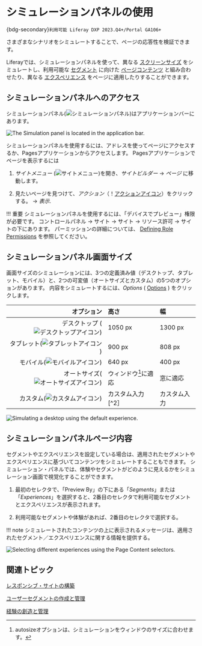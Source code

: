 # シミュレーションパネルの使用

{bdg-secondary}`利用可能 Liferay DXP 2023.Q4+/Portal GA106+`

さまざまなシナリオをシミュレートすることで、ページの応答性を検証できます。

Liferayでは、シミュレーションパネルを使って、異なる [スクリーンサイズ](#simulation-panel-screen-size) をシミュレートし、利用可能な [セグメント](../../personalizing-site-experience/segmentation/creating-and-managing-user-segments.md) に向けた [ページコンテンツ](#simulation-panel-page-content) と組み合わせたり、異なる [エクスペリエンス](../../personalizing-site-experience/experience-personalization/creating-and-managing-experiences.md) をページに適用したりすることができます。

## シミュレーションパネルへのアクセス

シミュレーションパネル(![シミュレーションパネル](../../../images/icon-simulation.png))はアプリケーションバーにあります。

![The Simulation panel is located in the application bar.](./using-the-simulation-panel/images/01.png)

シミュレーションパネルを使用するには、アドレスを使ってページにアクセスするか、Pagesアプリケーションからアクセスします。 Pagesアプリケーションでページを表示するには

1. *サイトメニュー* (![サイトメニュー](../../../images/icon-product-menu.png))を開き、_サイトビルダー_ &rarr; _ページ_ に移動します。

1. 見たいページを見つけて、_アクション_（！[アクションアイコン](../../../images/icon-actions.png)）をクリックする。 &rarr; _表示_.

!!! 重要
シミュレーションパネルを使用するには、「デバイスでプレビュー」権限が必要です。 コントロールパネル &rarr; サイト &rarr; サイト &rarr; リソース許可 &rarr; サイトの下にあります。 パーミッションの詳細については、 [Defining Role Permissions](../../../users-and-permissions/roles-and-permissions/defining-role-permissions.md) を参照してください。

## シミュレーションパネル画面サイズ

画面サイズのシミュレーションには、3つの定義済み値（デスクトップ、タブレット、モバイル）と、2つの可変値（オートサイズとカスタム）の5つのオプションがあります。 内容をシミュレートするには、_Options_ ( [Options](../../../images/icon-options.png) ) をクリックします。

|                                                                       オプション | 高さ           | 幅       |
| --------------------------------------------------------------------------: | :----------- | :------ |
| デスクトップ (![デスクトップアイコン](../../../images/icon-desktop.png)) | 1050 px      | 1300 px |
|     タブレット(![タブレットアイコン](../../../images/icon-tablet.png)) | 900 px       | 808 px  |
|       モバイル(![モバイルアイコン](../../../images/icon-mobile.png)) | 640 px       | 400 px  |
| オートサイズ(![オートサイズアイコン](../../../images/icon-autosize.png)) | ウィンドウ[^1]に適応 | 窓に適応    |
|       カスタム(![カスタムアイコン](../../../images/icon-custom.png)) | カスタム入力[^2］  | カスタム入力  |

[^1]: autosizeオプションは、シミュレーションをウィンドウのサイズに合わせます。

[^2]: シミュレートされたスクリーンの高さと幅にカスタム値を入力します。

![Simulating a desktop using the default experience.](./using-the-simulation-panel/images/02.png)

## シミュレーションパネルページ内容

セグメントやエクスペリエンスを設定している場合は、適用されたセグメントやエクスペリエンスに基づいてコンテンツをシミュレートすることもできます。 シミュレーション・パネルでは、体験やセグメントがどのように見えるかをシミュレーション画面で視覚化することができます。

1. 最初のセレクタで、「Preview By」の下にある「_Segments_」または「_Experiences_」を選択すると、2番目のセレクタで利用可能なセグメントとエクスペリエンスが表示されます。

1. 利用可能なセグメントや体験があれば、2番目のセレクタで選択する。

!!! note
    シミュレートされたコンテンツの上に表示されるメッセージは、適用されたセグメント／エクスペリエンスに関する情報を提供する。

![Selecting different experiences using the Page Content selectors.](./using-the-simulation-panel/images/03.gif)

## 関連トピック

[レスポンシブ・サイトの構築](../building-a-responsive-site.md)

[ユーザーセグメントの作成と管理](../../personalizing-site-experience/segmentation/creating-and-managing-user-segments.md)

[経験の創造と管理](../../personalizing-site-experience/experience-personalization/creating-and-managing-experiences.md)
